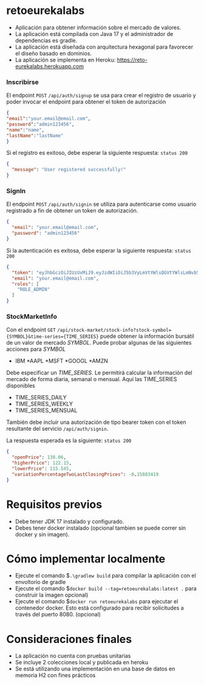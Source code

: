 # retoeurekalabs
* Aplicación para obtener información sobre el mercado de valores.
* La aplicación está compilada con Java 17 y el administrador de dependencias es gradle.
* La aplicación está diseñada con arquitectura hexagonal para favorecer el diseño basado en dominios.
* La aplicación se implementa en Heroku: https://reto-eurekalabs.herokuapp.com

### Inscribirse ###
El endpoint `POST` `/api/auth/signup` se usa para crear el registro de usuario y poder invocar el endpoint para obtener el token de autorización
```json
{
"email":"your.email@email.com",
"password":"admin123456",
"name":"name",
"lastName":"lastName"
}
```
Si el registro es exitoso, debe esperar la siguiente respuesta:
`status 200`
```json
{
  "message": "User registered successfully!"
}
```

### SignIn ###

El endpoint `POST` `/api/auth/signin` se utiliza para autenticarse como usuario registrado a fin de obtener un token de autorización.
```json
{
  "email": "your.email@email.com",
  "password": "admin123456"
}
```

Si la autenticación es exitosa, debe esperar la siguiente respuesta:
`status 200`
```json
{
  "token": "eyJhbGciOiJIUzUxMiJ9.eyJzdWIiOiJ5b3VyLmVtYWlsQGVtYWlsLmNvbSIsImlzcyI6IlN0b3JtcGF0aCIsImV4cCI6MTY2NzMzNTIxMywiaWF0IjoxNjY3MjQ4ODEzfQ.SgIes24Z2_pwaPsB_mhkkgT38BbPFJJmt6NhvUDc0oll6zBxRyl4wtp7WRUB5ccvdDXFuoh0vJdlPb9c3wv9uw",
  "email": "your.email@email.com",
  "roles": [
    "ROLE_ADMIN"
  ]
}
```

### StockMarketInfo ###

Con el endpoint `GET` `/api/stock-market/stock-info?stock-symbol={SYMBOL}&time-series={TIME_SERIES}` puede obtener la información bursátil de un valor de mercado _SYMBOL_.
Puede probar algunas de las siguientes acciones para _SYMBOL_
* IBM
*AAPL
*MSFT
*GOOGL
*AMZN

Debe especificar un _TIME_SERIES_. Le permitirá calcular la información del mercado de forma diaria, semanal o mensual.
Aquí las TIME_SERIES disponibles
* TIME_SERIES_DAILY
* TIME_SERIES_WEEKLY
* TIME_SERIES_MENSUAL

También debe incluir una autorización de tipo bearer token con el token resultante del servicio `/api/auth/signin`.

La respuesta esperada es la siguiente:
`status 200`
```json
{
  "openPrice": 138.06,
  "higherPrice": 122.15,
  "lowerPrice": 115.545,
  "variationPercentageTwoLastClosingPrices": -0.15883419
}
```

# Requisitos previos
* Debe tener JDK 17 instalado y configurado.
* Debes tener docker instalado (opcional tambien se puede correr sin docker y sin imagen).

# Cómo implementar localmente
* Ejecute el comando $`.\gradlew build` para compilar la aplicación con el envoltorio de gradle
* Ejecute el comando $`docker build --tag=retoeurekalabs:latest .` para construir la imagen opcional)
* Ejecute el comando $`docker run retoeurekalabs` para ejecutar el contenedor docker. Esto está configurado para recibir solicitudes a través del puerto 8080. (opcional)

# Consideraciones finales
* La aplicación no cuenta con pruebas unitarias
* Se incluye 2 colecciones local y publicada en heroku
* Se está utilizando una implementación en una base de datos en memoria H2 con fines prácticos
